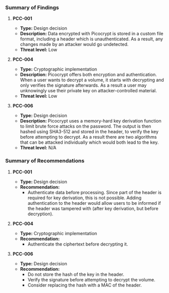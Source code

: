 ### Summary of Findings

1. **PCC-001**
   - **Type:** Design decision
   - **Description:** Data encrypted with Picocrypt is stored in a custom file format, including a header which is unauthenticated. As a result, any changes made by an attacker would go undetected.
   - **Threat level:** Low

2. **PCC-004**
   - **Type:** Cryptographic implementation
   - **Description:** Picocrypt offers both encryption and authentication. When a user wants to decrypt a volume, it starts with decrypting and only verifies the signature afterwards. As a result a user may unknowingly use their private key on attacker-controlled material.
   - **Threat level:** Low

3. **PCC-006**
   - **Type:** Design decision
   - **Description:** Picocrypt uses a memory-hard key derivation function to limit brute force attacks on the password. The output is then hashed using SHA3-512 and stored in the header, to verify the key before attempting to decrypt. As a result there are two algorithms that can be attacked individually which would both lead to the key.
   - **Threat level:** N/A

### Summary of Recommendations

1. **PCC-001**
   - **Type:** Design decision
   - **Recommendation:**
     - Authenticate data before processing. Since part of the header is required for key derivation, this is not possible. Adding authentication to the header would allow users to be informed if the header was tampered with (after key derivation, but before decryption).

2. **PCC-004**
   - **Type:** Cryptographic implementation
   - **Recommendation:**
     - Authenticate the ciphertext before decrypting it.

3. **PCC-006**
   - **Type:** Design decision
   - **Recommendation:**
     - Do not store the hash of the key in the header.
     - Verify the signature before attempting to decrypt the volume.
     - Consider replacing the hash with a MAC of the header.